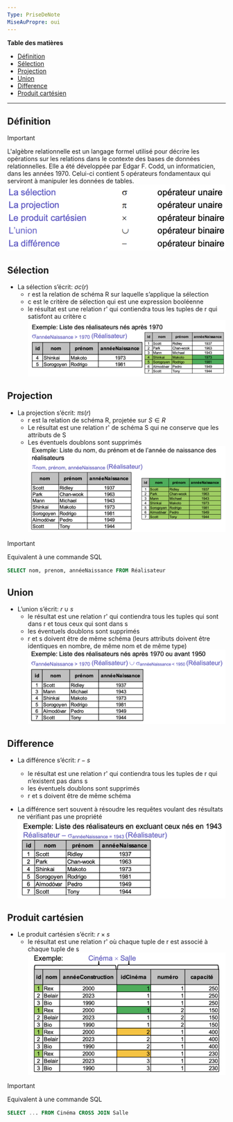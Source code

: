 ```yaml
---
Type: PriseDeNote
MiseAuPropre: oui
---
```

**Table des matières**
- [Définition](#d%C3%A9finition)
- [Sélection](#s%C3%A9lection)
- [Projection](#projection)
- [Union](#union)
- [Difference](#difference)
- [Produit cartésien](#produit-cart%C3%A9sien)

___
## Définition
>[!important]
>L'algèbre relationnelle est un langage formel utilisé pour décrire les opérations sur les relations dans le contexte des bases de données relationnelles. Elle a été développée par Edgar F. Codd, un informaticien, dans les années 1970. Celui-ci contient 5 opérateurs fondamentaux qui serviront à manipuler les données de tables.
>![](/_src/img/docs/Pasted%20image%2020231230115943.png)

## Sélection
- La sélection s’écrit: $\sigma c(r)$
	- r est la relation de schéma R sur laquelle s’applique la sélection 
	- c est le critère de sélection qui est une expression booléenne 
	- le résultat est une relation r' qui contiendra tous les tuples de r qui satisfont au critère c
![](/_src/img/docs/Pasted%20image%2020231101091557.png)

## Projection
- La projection s’écrit: $\pi s(r)$
	- r est la relation de schéma R, projetée sur $S \in R$ 
	- Le résultat est une relation r' de schéma S qui ne conserve que les attributs de S
	- Les éventuels doublons sont supprimés
![](/_src/img/docs/Pasted%20image%2020231101091751.png)
>[!important]
>Equivalent à une commande SQL 
>```SQL
>SELECT nom, prenom, annéeNaissance FROM Réalisateur
>```

## Union
- L’union s’écrit: $r \cup s$ 
	- le résultat est une relation r' qui contiendra tous les tuples qui sont dans r et tous ceux qui sont dans s 
	- les éventuels doublons sont supprimés
	- r et s doivent être de même schéma (leurs attributs doivent être identiques en nombre, de même nom et de même type)
![](/_src/img/docs/Pasted%20image%2020231101092807.png)

## Difference
- La différence s’écrit: $r - s$
	- le résultat est une relation r' qui contiendra tous les tuples de r qui n’existent pas dans s 
	- les éventuels doublons sont supprimés 
	- r et s doivent être de même schéma

- La différence sert souvent à résoudre les requêtes voulant des résultats ne vérifiant pas une propriété
![](/_src/img/docs/Pasted%20image%2020231101093004.png)

## Produit cartésien
- Le produit cartésien s’écrit: $r \times s$ 
	- le résultat est une relation r' où chaque tuple de r est associé à chaque tuple de s
![](/_src/img/docs/Pasted%20image%2020231101093251.png)
>[!important]
>Equivalent à une commande SQL 
>```SQL
>SELECT ... FROM Cinéma CROSS JOIN Salle
>```
